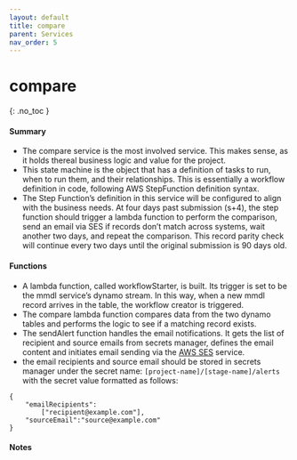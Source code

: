 ```yaml
---
layout: default
title: compare
parent: Services
nav_order: 5
---
```


# compare

{: .no_toc }

#### Summary

- The compare service is the most involved service. This makes sense, as it holds thereal business logic and value for the project.
- This state machine is the object that has a definition of tasks to run, when to run them, and their relationships. This is essentially a workflow definition in code, following AWS StepFunction definition syntax.
- The Step Function’s definition in this service will be configured to align with the business needs. At four days past submission (s+4), the step function should trigger a lambda function to perform the comparison, send an email via SES if records don’t match across systems, wait another two days, and repeat the comparison. This record parity check will continue every two days until the original submission is 90 days old.

#### Functions

- A lambda function, called workflowStarter, is built. Its trigger is set to be the mmdl service’s dynamo stream. In this way, when a new mmdl record arrives in the table, the workflow creator is triggered.
- The compare lambda function compares data from the two dynamo tables and performs the logic to see if a matching record exists.
- The sendAlert function handles the email notifications. It gets the list of recipient and source emails from secrets manager, defines the email content and initiates email sending via the [AWS SES](https://aws.amazon.com/ses/) service.
- the email recipients and source email should be stored in secrets manager under the secret name: `[project-name]/[stage-name]/alerts` with the secret value formatted as follows:

```
{
    "emailRecipients":
        ["recipient@example.com"],
    "sourceEmail":"source@example.com"
}
```

#### Notes
